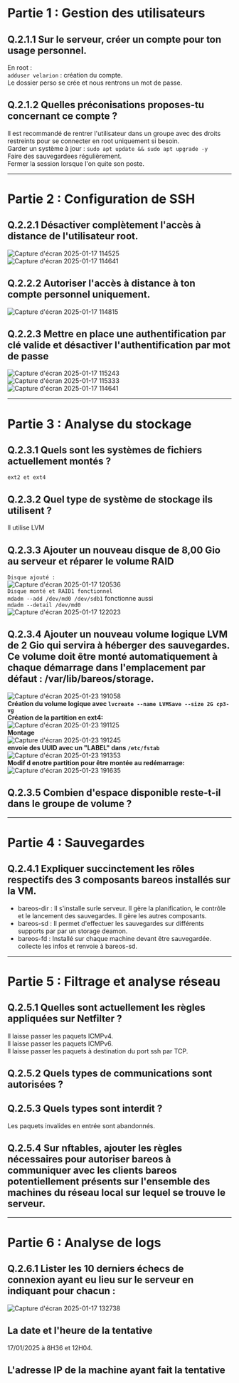 # Partie 1 : Gestion des utilisateurs  

## Q.2.1.1 Sur le serveur, créer un compte pour ton usage personnel.  
En root :  
`adduser velarion` : création du compte.  
 Le dossier perso se crée et nous rentrons un mot de passe.  



## Q.2.1.2 Quelles préconisations proposes-tu concernant ce compte ?  
Il est recommandé de rentrer l'utilisateur dans un groupe avec des droits restreints pour se connecter en root uniquement si besoin.  
Garder un système à jour : `sudo apt update && sudo apt upgrade -y`  
Faire des sauvegardees régulièrement.  
Fermer la session lorsque l'on quite son poste.  

---

# Partie 2 : Configuration de SSH  

## Q.2.2.1 Désactiver complètement l'accès à distance de l'utilisateur root.  
![Capture d'écran 2025-01-17 114525](https://github.com/user-attachments/assets/4139d1f6-eb50-43b2-86ea-b5483baf3305)  
![Capture d'écran 2025-01-17 114641](https://github.com/user-attachments/assets/9dcc5c46-9848-44d3-8ec0-5ea49cb1044a)  


## Q.2.2.2 Autoriser l'accès à distance à ton compte personnel uniquement.  
![Capture d'écran 2025-01-17 114815](https://github.com/user-attachments/assets/e35b400c-377d-4d38-ac6f-dc7033940714)  


## Q.2.2.3 Mettre en place une authentification par clé valide et désactiver l'authentification par mot de passe  
![Capture d'écran 2025-01-17 115243](https://github.com/user-attachments/assets/82a22722-1ce3-4d0a-a4b2-5f9da18814fd)  
![Capture d'écran 2025-01-17 115333](https://github.com/user-attachments/assets/41b83377-cefc-4b3a-805e-90b39d388ffd)
![Capture d'écran 2025-01-17 114641](https://github.com/user-attachments/assets/3af00595-c7df-4931-90e9-e6b3af0f2ee9)  

---


# Partie 3 : Analyse du stockage
## Q.2.3.1 Quels sont les systèmes de fichiers actuellement montés ?  
``ext2 et ext4``  

## Q.2.3.2 Quel type de système de stockage ils utilisent ?  
Il utilise LVM  

## Q.2.3.3 Ajouter un nouveau disque de 8,00 Gio au serveur et réparer le volume RAID  
`Disque ajouté :`  
![Capture d'écran 2025-01-17 120536](https://github.com/user-attachments/assets/e867f5a4-bb39-412e-b0aa-779a0c55aea9)  
`Disque monté et RAID1 fonctionnel`  
`mdadm --add /dev/md0 /dev/sdb1` fonctionne aussi  
`mdadm --detail /dev/md0`  
![Capture d'écran 2025-01-17 122023](https://github.com/user-attachments/assets/a92fb50d-5130-420d-b804-180798f46bc9)  

## Q.2.3.4 Ajouter un nouveau volume logique LVM de 2 Gio qui servira à héberger des sauvegardes. Ce volume doit être monté automatiquement à chaque démarrage dans l'emplacement par défaut : /var/lib/bareos/storage.  
![Capture d'écran 2025-01-23 191058](https://github.com/user-attachments/assets/ab57de7f-35cb-4c9a-8f41-f90f042e8840)  
**Création du volume logique avec ``lvcreate --name LVMSave --size 2G cp3-vg``**  
**Création de la partition en ext4:**  
![Capture d'écran 2025-01-23 191125](https://github.com/user-attachments/assets/b59bcd0b-8922-41f1-bd58-63cad9cd24cf)  
**Montage**  
![Capture d'écran 2025-01-23 191245](https://github.com/user-attachments/assets/bb1921c5-8d25-4f3f-ad46-7d77a01ff571)  
**envoie des UUID avec un "LABEL" dans `/etc/fstab`**  
![Capture d'écran 2025-01-23 191353](https://github.com/user-attachments/assets/42ab9996-7c84-4d5f-a845-503d165b8377)  
**Modif d enotre partition pour être montée au redémarrage:**  
![Capture d'écran 2025-01-23 191635](https://github.com/user-attachments/assets/c92d73aa-ffa8-46fd-81b1-10502c3d5eb3)  




## Q.2.3.5 Combien d'espace disponible reste-t-il dans le groupe de volume ?  

---

# Partie 4 : Sauvegardes  

## Q.2.4.1 Expliquer succinctement les rôles respectifs des 3 composants bareos installés sur la VM.   
* bareos-dir : Il s'installe surle serveur. Il gère la planification, le contrôle et le lancement des sauvegardes. Il gère les autres composants.  
* bareos-sd : Il permet d'effectuer les sauvegardes sur différents supports par par un storage deamon.  
* bareos-fd : Installé sur chaque machine devant être sauvegardée. collecte les infos et renvoie à bareos-sd.  

---

# Partie 5 : Filtrage et analyse réseau  
## Q.2.5.1 Quelles sont actuellement les règles appliquées sur Netfilter ?  
Il laisse passer les paquets ICMPv4.  
Il laisse passer les paquets ICMPv6.  
Il laisse passer les paquets à destination du port ssh par TCP.  

## Q.2.5.2 Quels types de communications sont autorisées ?  


## Q.2.5.3 Quels types sont interdit ?  
Les paquets invalides en entrée sont abandonnés.

## Q.2.5.4 Sur nftables, ajouter les règles nécessaires pour autoriser bareos à communiquer avec les clients bareos potentiellement présents sur l'ensemble des machines du réseau local sur lequel se trouve le serveur.  


---

# Partie 6 : Analyse de logs  
## Q.2.6.1 Lister les 10 derniers échecs de connexion ayant eu lieu sur le serveur en indiquant pour chacun :  
![Capture d'écran 2025-01-17 132738](https://github.com/user-attachments/assets/bed32dd2-e6ec-43a5-9b63-ccb7d0fc442b)


## La date et l'heure de la tentative  
17/01/2025 à 8H36 et 12H04.  

## L'adresse IP de la machine ayant fait la tentative  











